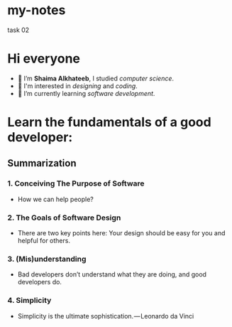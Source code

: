 # my-notes
task 02

# Hi everyone
- 👋 I’m **Shaima Alkhateeb**, I studied *computer science*.
- 👀 I'm interested in *designing* and *coding*. 
- 🌱 I’m currently learning *software development*.

# Learn the fundamentals of a good developer:
## Summarization
### 1. Conceiving The Purpose of Software
- How we can help people?
### 2. The Goals of Software Design
- There are two key points here: Your design should be easy for you and helpful for others.
### 3. (Mis)understanding
- Bad developers don’t understand what they are doing, and good developers do.
### 4. Simplicity
- Simplicity is the ultimate sophistication. — Leonardo da Vinci
